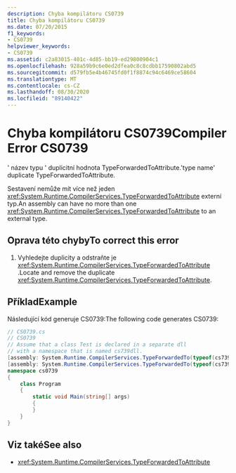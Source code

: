 ```yaml
---
description: Chyba kompilátoru CS0739
title: Chyba kompilátoru CS0739
ms.date: 07/20/2015
f1_keywords:
- CS0739
helpviewer_keywords:
- CS0739
ms.assetid: c2a83015-401c-4d85-bb19-ed29800904c1
ms.openlocfilehash: 928a59b9c6e0ed2dfea0c8c8cdbb17590802abd5
ms.sourcegitcommit: d579fb5e4b46745fd0f1f8874c94c6469ce58604
ms.translationtype: MT
ms.contentlocale: cs-CZ
ms.lasthandoff: 08/30/2020
ms.locfileid: "89140422"
---
```

# <a name="compiler-error-cs0739"></a><span data-ttu-id="64c3f-103">Chyba kompilátoru CS0739</span><span class="sxs-lookup"><span data-stu-id="64c3f-103">Compiler Error CS0739</span></span>
<span data-ttu-id="64c3f-104">' název typu ' duplicitní hodnota TypeForwardedToAttribute.</span><span class="sxs-lookup"><span data-stu-id="64c3f-104">'type name' duplicate TypeForwardedToAttribute.</span></span>  
  
 <span data-ttu-id="64c3f-105">Sestavení nemůže mít více než jeden <xref:System.Runtime.CompilerServices.TypeForwardedToAttribute> externí typ.</span><span class="sxs-lookup"><span data-stu-id="64c3f-105">An assembly can have no more than one <xref:System.Runtime.CompilerServices.TypeForwardedToAttribute> to an external type.</span></span>  
  
## <a name="to-correct-this-error"></a><span data-ttu-id="64c3f-106">Oprava této chyby</span><span class="sxs-lookup"><span data-stu-id="64c3f-106">To correct this error</span></span>  
  
1. <span data-ttu-id="64c3f-107">Vyhledejte duplicity a odstraňte je <xref:System.Runtime.CompilerServices.TypeForwardedToAttribute> .</span><span class="sxs-lookup"><span data-stu-id="64c3f-107">Locate and remove the duplicate <xref:System.Runtime.CompilerServices.TypeForwardedToAttribute>.</span></span>  
  
## <a name="example"></a><span data-ttu-id="64c3f-108">Příklad</span><span class="sxs-lookup"><span data-stu-id="64c3f-108">Example</span></span>  
 <span data-ttu-id="64c3f-109">Následující kód generuje CS0739:</span><span class="sxs-lookup"><span data-stu-id="64c3f-109">The following code generates CS0739:</span></span>  
  
```csharp  
// CS0739.cs  
// CS0739  
// Assume that a class Test is declared in a separate dll  
// with a namespace that is named cs739dll.  
[assembly: System.Runtime.CompilerServices.TypeForwardedTo(typeof(cs739dll.Test))]  
[assembly: System.Runtime.CompilerServices.TypeForwardedTo(typeof(cs739dll.Test))]  
namespace cs0739  
{  
    class Program  
    {  
        static void Main(string[] args)  
        {  
        }  
    }  
}  
```  
  
## <a name="see-also"></a><span data-ttu-id="64c3f-110">Viz také</span><span class="sxs-lookup"><span data-stu-id="64c3f-110">See also</span></span>

- <xref:System.Runtime.CompilerServices.TypeForwardedToAttribute>
